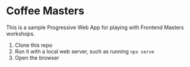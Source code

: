 # Coffee Masters

This is a sample Progressive Web App for playing with Frontend Masters workshops.

1. Clone this repo
1. Run it with a local web server, such as running `npx serve`
1. Open the browser
